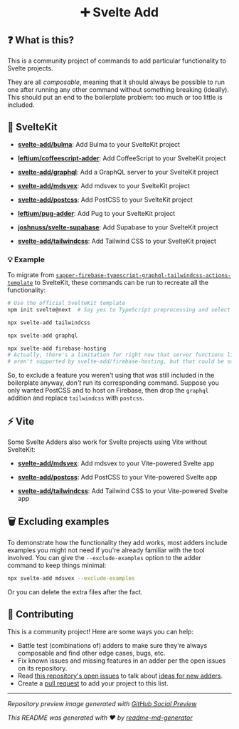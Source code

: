 <h1 align="center">➕ Svelte Add</h1>

## ❓ What is this?

This is a community project of commands to add particular functionality to Svelte projects.

They are all _composable_, meaning that it should always be possible to run one after running any other command without something breaking (ideally). This should put an end to the boilerplate problem: too much or too little is included.

## 🧰 SvelteKit

- [**svelte-add/bulma**](https://github.com/svelte-add/bulma): Add Bulma to your SvelteKit project

- [**leftium/coffeescript-adder**](https://github.com/Leftium/coffeescript-adder): Add CoffeeScript to your SvelteKit project

- [**svelte-add/graphql**](https://github.com/svelte-add/graphql): Add a GraphQL server to your SvelteKit project

- [**svelte-add/mdsvex**](https://github.com/svelte-add/mdsvex): Add mdsvex to your SvelteKit project

- [**svelte-add/postcss**](https://github.com/svelte-add/postcss): Add PostCSS to your SvelteKit project

- [**leftium/pug-adder**](https://github.com/Leftium/pug-adder): Add Pug to your SvelteKit project

- [**joshnuss/svelte-supabase**](https://github.com/joshnuss/svelte-supabase): Add Supabase to your SvelteKit project

- [**svelte-add/tailwindcss**](https://github.com/svelte-add/tailwindcss): Add Tailwind CSS to your SvelteKit project

### 💡 Example

To migrate from [`sapper-firebase-typescript-graphql-tailwindcss-actions-template`](https://github.com/babichjacob/sapper-firebase-typescript-graphql-tailwindcss-actions-template) to SvelteKit, these commands can be run to recreate all the functionality:

```sh
# Use the official SvelteKit template
npm init svelte@next  # Say yes to TypeScript preprocessing and select plain CSS

npx svelte-add tailwindcss

npx svelte-add graphql

npx svelte-add firebase-hosting
# Actually, there's a limitation for right now that server functions like a GraphQL server
# aren't supported by svelte-add/firebase-hosting, but that could be solved later!
```

So, to exclude a feature you weren't using that was still included in the boilerplate anyway, _don't_ run its corresponding command. Suppose you only wanted PostCSS and to host on Firebase, then drop the `graphql` addition and replace `tailwindcss` with `postcss`.

## ⚡️ Vite

Some Svelte Adders also work for Svelte projects using Vite without SvelteKit:

- [**svelte-add/mdsvex**](https://github.com/svelte-add/mdsvex): Add mdsvex to your Vite-powered Svelte app

- [**svelte-add/postcss**](https://github.com/svelte-add/postcss): Add PostCSS to your Vite-powered Svelte app

- [**svelte-add/tailwindcss**](https://github.com/svelte-add/tailwindcss): Add Tailwind CSS to your Vite-powered Svelte app


## 🗑 Excluding examples

To demonstrate how the functionality they add works, most adders include examples you might not need if you're already familiar with the tool involved. You can give the `--exclude-examples` option to the adder command to keep things minimal:

```sh
npx svelte-add mdsvex --exclude-examples
```

Or you can delete the extra files after the fact.

## 🎁 Contributing

This is a community project! Here are some ways you can help:

- Battle test (combinations of) adders to make sure they're always composable and find other edge cases, bugs, etc.
- Fix known issues and missing features in an adder per the open issues on its repository.
- Read [this repository's open issues](https://github.com/svelte-add/svelte-add/issues) to talk about [ideas for new adders](https://github.com/svelte-add/svelte-add/issues?q=is%3Aissue+is%3Aopen+label%3A%22make+a+new+adder%22).
- Create a [pull request](https://github.com/svelte-add/svelte-add/pulls) to add your project to this list.

---

_Repository preview image generated with [GitHub Social Preview](https://social-preview.pqt.dev/)_

_This README was generated with ❤️ by [readme-md-generator](https://github.com/kefranabg/readme-md-generator)_
